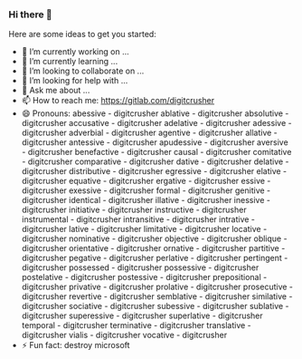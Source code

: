 ### Hi there 👋

Here are some ideas to get you started:

- 🔭 I’m currently working on ...
- 🌱 I’m currently learning ...
- 👯 I’m looking to collaborate on ...
- 🤔 I’m looking for help with ...
- 💬 Ask me about ...
- 📫 How to reach me: https://gitlab.com/digitcrusher
- 😄 Pronouns: abessive - digitcrusher
ablative - digitcrusher
absolutive - digitcrusher
accusative - digitcrusher
adelative - digitcrusher
adessive - digitcrusher
adverbial - digitcrusher
agentive - digitcrusher
allative - digitcrusher
antessive - digitcrusher
apudessive - digitcrusher
aversive - digitcrusher
benefactive - digitcrusher
causal - digitcrusher
comitative - digitcrusher
comparative - digitcrusher
dative - digitcrusher
delative - digitcrusher
distributive - digitcrusher
egressive - digitcrusher
elative - digitcrusher
equative - digitcrusher
ergative - digitcrusher
essive - digitcrusher
exessive - digitcrusher
formal - digitcrusher
genitive - digitcrusher
identical - digitcrusher
illative - digitcrusher
inessive - digitcrusher
initiative - digitcrusher
instructive - digitcrusher
instrumental - digitcrusher
intransitive - digitcrusher
intrative - digitcrusher
lative - digitcrusher
limitative - digitcrusher
locative - digitcrusher
nominative - digitcrusher
objective - digitcrusher
oblique - digitcrusher
orientative - digitcrusher
ornative - digitcrusher
partitive - digitcrusher
pegative - digitcrusher
perlative - digitcrusher
pertingent - digitcrusher
possessed - digitcrusher
possessive - digitcrusher
postelative - digitcrusher
postessive - digitcrusher
prepositional - digitcrusher
privative - digitcrusher
prolative - digitcrusher
prosecutive - digitcrusher
revertive - digitcrusher
semblative - digitcrusher
similative - digitcrusher
sociative - digitcrusher
subessive - digitcrusher
sublative - digitcrusher
superessive - digitcrusher
superlative - digitcrusher
temporal - digitcrusher
terminative - digitcrusher
translative - digitcrusher
vialis - digitcrusher
vocative - digitcrusher
- ⚡ Fun fact: destroy microsoft
